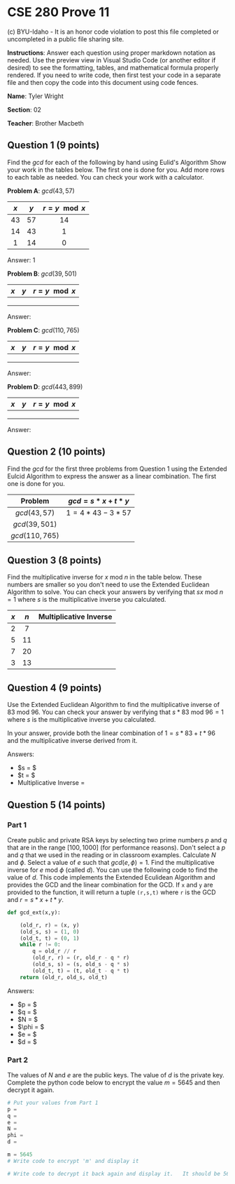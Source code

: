 # CSE 280 Prove 11

(c) BYU-Idaho - It is an honor code violation to post this
file completed or uncompleted in a public file sharing site.

**Instructions**: Answer each question using proper markdown notation as needed.  Use the preview view in Visual Studio Code (or another editor if desired) to see the formatting, tables, and mathematical formula properly rendered.  If you need to write code, then first test your code in a separate file and then copy the code into this document using code fences. 

**Name**: Tyler Wright

**Section**: 02

**Teacher**: Brother Macbeth

## Question 1 (9 points)

Find the $gcd$ for each of the following by hand using Eulid's Algorithm  Show your work in the tables below.  The first one is done for you.  Add more rows to each table as needed.  You can check your work with a calculator.

**Problem A**: $gcd(43,57)$

|$x$|$y$|$r = y \mod x$|
|:-:|:-:|:-:|
|43|57|14|
|14|43|1|
|1|14|0|

Answer: 1

**Problem B**: $gcd(39,501)$

|$x$|$y$|$r = y \mod x$|
|:-:|:-:|:-:|
||||
||||
||||

Answer: 

**Problem C**: $gcd(110,765)$

|$x$|$y$|$r = y \mod x$|
|:-:|:-:|:-:|
||||
||||
||||

Answer: 

**Problem D**: $gcd(443,899)$

|$x$|$y$|$r = y \mod x$|
|:-:|:-:|:-:|
||||
||||
||||

Answer: 

## Question 2 (10 points)

Find the $gcd$ for the first three problems from Question 1 using the Extended Eulcid Algorithm to express the answer as a linear combination.  The first one is done for you.

|Problem|$gcd = s*x + t*y$|
|:-:|:-:|
|$gcd(43,57)$|$1 = 4*43 - 3*57$|
|$gcd(39,501)$||
|$gcd(110,765)$||


## Question 3 (8 points)

Find the multiplicative inverse for $x \text{ mod } n$ in the table below.  These numbers are smaller so you don't need to use the Extended Euclidean Algorithm to solve.  You can check your answers by verifying that $sx \text{ mod } n = 1$ where $s$ is the multiplicative inverse you calculated.

|$x$|$n$|Multiplicative Inverse|
|:-:|:-:|:-:|
|2|7||
|5|11||
|7|20||
|3|13||

## Question 4 (9 points)
Use the Extended Euclidean Algorithm to find the multiplicative inverse of $83 \text{ mod } 96$.  You can check your answer by verifying that $s*83 \text{ mod } 96 = 1$ where $s$ is the multiplicative inverse you calculated.  

In your answer, provide both the linear combination of $1 = s*83 + t*96$ and the multiplicative inverse derived from it.

Answers:
* $s = $
* $t = $
* Multiplicative Inverse = 

## Question 5 (14 points)

### Part 1

Create public and private RSA keys by selecting two prime numbers $p$ and $q$ that are in the range $[100,1000]$ (for performance reasons).  Don't select a $p$ and $q$ that we used in the reading or in classroom examples. Calculate $N$ and $\phi$.  Select a value of $e$ such that $gcd(e,\phi)=1$.  Find the multiplicative inverse for $e \text{ mod } \phi$ (called $d$).  You can use the following code to find the value of $d$.  This code implements the Extended Eculidean Algorithm and provides the GCD and the linear combination for the GCD.  If `x` and `y` are provided to the function, it will return a tuple `(r,s,t)` where `r` is the GCD and $r = s*x + t*y$.

```python
def gcd_ext(x,y):

    (old_r, r) = (x, y)
    (old_s, s) = (1, 0)
    (old_t, t) = (0, 1)
    while r != 0:
        q = old_r // r
        (old_r, r) = (r, old_r - q * r)
        (old_s, s) = (s, old_s - q * s)
        (old_t, t) = (t, old_t - q * t)
    return (old_r, old_s, old_t)
``````

Answers:
* $p = $
* $q = $
* $N = $
* $\phi = $
* $e = $
* $d = $

### Part 2

The values of $N$ and $e$ are the public keys.  The value of $d$ is the private key.  Complete the python code below to encrypt the value $m = 5645$ and then decrypt it again. 

```python
# Put your values from Part 1
p = 
q = 
e = 
N = 
phi = 
d = 

m = 5645
# Write code to encrypt 'm' and display it

# Write code to decrypt it back again and display it.   It should be 5645 again.

```

  
